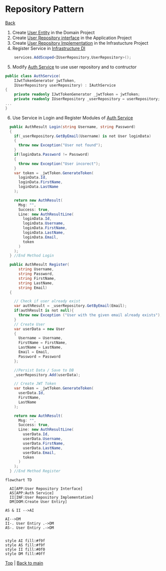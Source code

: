 # Repository Pattern
[Back][1]

1. Create [User Entity][2] in the Domain Project
1. Create [User Repository interface][3] in the Application Project
1. Create [User Repository Implementation][4] in the Infrastucture Project
1. Register Service in [Infrastructure DI][5]
```cs
    services.AddScoped<IUserRepository,UserRepository>();
```
5. Modify [Auth Service][6] to use user repository and to contructor
```csharp
public class AuthService(
    IJwtTokenGenerator jwtToken,
    IUserRepository userRepository) : IAuthService
{
    private readonly IJwtTokenGenerator _jwtToken = jwtToken;
    private readonly IUserRepository _userRepository = userRepository;
...
}
```
6. Use Service in Login and Register Modules of [Auth Service][6]
```csharp
  public AuthResult Login(string Username, string Password)
  {
    if(_userRepository.GetByEmail(Username) is not User loginData)
    {
      throw new Exception("User not found");
    }
    if(loginData.Password != Password)
    {
      throw new Exception("User incorect");
    }
    var token = _jwtToken.GenerateToken(
      loginData.Id,
      loginData.FirstName,
      loginData.LastName
    );

    return new AuthResult(
      Msg: "",
      Success: true,
      Line: new AuthResultLine(
        loginData.Id,
        loginData.Username,
        loginData.FirstName,
        loginData.LastName,
        loginData.Email,
        token
      )
    );
  } //End Method Login

  public AuthResult Register(
      string Username,
      string Password,
      string FirstName,
      string LastName,
      string Email)
  {

    // Check if user already exist
    var authResult = _userRepository.GetByEmail(Email);
    if(authResult is not null){
      throw new Exception ("User with the given email already exists");
    }
    // Create User
    var userData = new User
    {
      Username = Username,
      FirstName = FirstName,
      LastName = LastName,
      Email = Email,
      Password = Password
    };

    //Persist Data / Save to DB
    _userRepository.Add(userData);

    // Create JWT Token
    var token = _jwtToken.GenerateToken(
      userData.Id,
      FirstName,
      LastName
    );

    return new AuthResult(
      Msg: "",
      Success: true,
      Line: new AuthResultLine(
        userData.Id,
        userData.Username,
        userData.FirstName,
        userData.LastName,
        userData.Email,
        token
      )
    );
  } //End Method Register

```

```mermaid
flowchart TD

  AI[APP:User Repository Interface]
  AS[APP:Auth Service]
  II[INF:User Repository Implementation]
  DM[DOM:Create User Entiry]

AS & II -->AI

AI-->DM
II-. User Entiry .->DM
AS-. User Entiry .->DM


style AI fill:#f9f
style AS fill:#f9f
style II fill:#0f0
style DM fill:#0ff

```

[Top][0] | [Back to main][1]

[0]:#repository-pattern
[1]:../../readme.md
[2]:../../Apps/03-Apps.Domain/Entities/User.cs
[3]:../../Apps/02-Apps.Application/Common/Interfaces/Persistence/IUserRepository.cs
[4]:../../Apps/01-Apps.Infrastructure/Persistence/UserRepository.cs
[5]:../../Apps/01-Apps.Infrastructure/DependencyInjection.cs
[6]:../../Apps/02-Apps.Application/Services/Auth/AuthService.cs